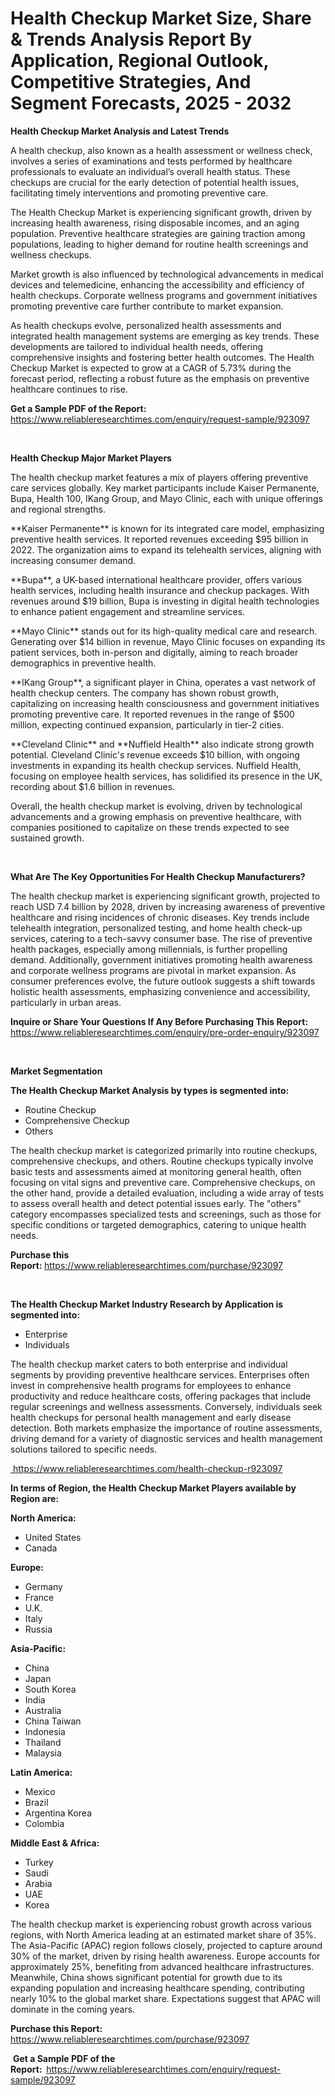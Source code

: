 <p><h1>Health Checkup Market Size, Share & Trends Analysis Report By Application, Regional Outlook, Competitive Strategies, And Segment Forecasts, 2025 - 2032</h1></p><p><strong>Health Checkup Market Analysis and Latest Trends</strong></p>
<p><p>A health checkup, also known as a health assessment or wellness check, involves a series of examinations and tests performed by healthcare professionals to evaluate an individual’s overall health status. These checkups are crucial for the early detection of potential health issues, facilitating timely interventions and promoting preventive care.</p><p>The Health Checkup Market is experiencing significant growth, driven by increasing health awareness, rising disposable incomes, and an aging population. Preventive healthcare strategies are gaining traction among populations, leading to higher demand for routine health screenings and wellness checkups.</p><p>Market growth is also influenced by technological advancements in medical devices and telemedicine, enhancing the accessibility and efficiency of health checkups. Corporate wellness programs and government initiatives promoting preventive care further contribute to market expansion. </p><p>As health checkups evolve, personalized health assessments and integrated health management systems are emerging as key trends. These developments are tailored to individual health needs, offering comprehensive insights and fostering better health outcomes. The Health Checkup Market is expected to grow at a CAGR of 5.73% during the forecast period, reflecting a robust future as the emphasis on preventive healthcare continues to rise.</p></p>
<p><strong>Get a Sample PDF of the Report:&nbsp;</strong> <a href="https://www.reliableresearchtimes.com/enquiry/request-sample/923097?utm_campaign=3051&utm_medium=2&utm_source=Github&utm_content=ia&utm_term=16042025&utm_id=health-checkup">https://www.reliableresearchtimes.com/enquiry/request-sample/923097</a></p>
<p>&nbsp;</p>
<p><strong>Health Checkup Major Market Players</strong></p>
<p><p>The health checkup market features a mix of players offering preventive care services globally. Key market participants include Kaiser Permanente, Bupa, Health 100, IKang Group, and Mayo Clinic, each with unique offerings and regional strengths.</p><p>**Kaiser Permanente** is known for its integrated care model, emphasizing preventive health services. It reported revenues exceeding $95 billion in 2022. The organization aims to expand its telehealth services, aligning with increasing consumer demand.</p><p>**Bupa**, a UK-based international healthcare provider, offers various health services, including health insurance and checkup packages. With revenues around $19 billion, Bupa is investing in digital health technologies to enhance patient engagement and streamline services.</p><p>**Mayo Clinic** stands out for its high-quality medical care and research. Generating over $14 billion in revenue, Mayo Clinic focuses on expanding its patient services, both in-person and digitally, aiming to reach broader demographics in preventive health.</p><p>**IKang Group**, a significant player in China, operates a vast network of health checkup centers. The company has shown robust growth, capitalizing on increasing health consciousness and government initiatives promoting preventive care. It reported revenues in the range of $500 million, expecting continued expansion, particularly in tier-2 cities.</p><p>**Cleveland Clinic** and **Nuffield Health** also indicate strong growth potential. Cleveland Clinic's revenue exceeds $10 billion, with ongoing investments in expanding its health checkup services. Nuffield Health, focusing on employee health services, has solidified its presence in the UK, recording about $1.6 billion in revenues.</p><p>Overall, the health checkup market is evolving, driven by technological advancements and a growing emphasis on preventive healthcare, with companies positioned to capitalize on these trends expected to see sustained growth.</p></p>
<p>&nbsp;</p>
<p><strong>What Are The Key Opportunities For Health Checkup Manufacturers?</strong></p>
<p><p>The health checkup market is experiencing significant growth, projected to reach USD 7.4 billion by 2028, driven by increasing awareness of preventive healthcare and rising incidences of chronic diseases. Key trends include telehealth integration, personalized testing, and home health check-up services, catering to a tech-savvy consumer base. The rise of preventive health packages, especially among millennials, is further propelling demand. Additionally, government initiatives promoting health awareness and corporate wellness programs are pivotal in market expansion. As consumer preferences evolve, the future outlook suggests a shift towards holistic health assessments, emphasizing convenience and accessibility, particularly in urban areas.</p></p>
<p><strong>Inquire or Share Your Questions If Any Before Purchasing This Report:</strong> <a href="https://www.reliableresearchtimes.com/enquiry/pre-order-enquiry/923097?utm_campaign=3051&utm_medium=2&utm_source=Github&utm_content=ia&utm_term=16042025&utm_id=health-checkup">https://www.reliableresearchtimes.com/enquiry/pre-order-enquiry/923097</a></p>
<p>&nbsp;</p>
<p><strong>Market Segmentation</strong></p>
<p><strong>The Health Checkup Market Analysis by types is segmented into:</strong></p>
<p><ul><li>Routine Checkup</li><li>Comprehensive Checkup</li><li>Others</li></ul></p>
<p><p>The health checkup market is categorized primarily into routine checkups, comprehensive checkups, and others. Routine checkups typically involve basic tests and assessments aimed at monitoring general health, often focusing on vital signs and preventive care. Comprehensive checkups, on the other hand, provide a detailed evaluation, including a wide array of tests to assess overall health and detect potential issues early. The "others" category encompasses specialized tests and screenings, such as those for specific conditions or targeted demographics, catering to unique health needs.</p></p>
<p><strong>Purchase this Report:&nbsp;</strong><a href="https://www.reliableresearchtimes.com/purchase/923097?utm_campaign=3051&utm_medium=2&utm_source=Github&utm_content=ia&utm_term=16042025&utm_id=health-checkup">https://www.reliableresearchtimes.com/purchase/923097</a></p>
<p>&nbsp;</p>
<p><strong>The Health Checkup Market Industry Research by Application is segmented into:</strong></p>
<p><ul><li>Enterprise</li><li>Individuals</li></ul></p>
<p><p>The health checkup market caters to both enterprise and individual segments by providing preventive healthcare services. Enterprises often invest in comprehensive health programs for employees to enhance productivity and reduce healthcare costs, offering packages that include regular screenings and wellness assessments. Conversely, individuals seek health checkups for personal health management and early disease detection. Both markets emphasize the importance of routine assessments, driving demand for a variety of diagnostic services and health management solutions tailored to specific needs.</p></p>
<p><a href="https://www.reliableresearchtimes.com/health-checkup-r923097?utm_campaign=3051&utm_medium=2&utm_source=Github&utm_content=ia&utm_term=16042025&utm_id=health-checkup">&nbsp;https://www.reliableresearchtimes.com/health-checkup-r923097</a></p>
<p><strong>In terms of Region, the Health Checkup Market Players available by Region are:</strong></p>
<p>
    <p> <strong> North America: </strong>
        <ul>
            <li>United States</li>
            <li>Canada</li>
        </ul>
        </p> 
    <p> <strong> Europe: </strong>
        <ul>
            <li>Germany</li>
            <li>France</li>
            <li>U.K.</li>
            <li>Italy</li>
            <li>Russia</li>
        </ul>
        </p> 
    <p> <strong> Asia-Pacific: </strong>
        <ul>
            <li>China</li>
            <li>Japan</li>
            <li>South Korea</li>
            <li>India</li>
            <li>Australia</li>
            <li>China Taiwan</li>
            <li>Indonesia</li>
            <li>Thailand</li>
            <li>Malaysia</li>
        </ul>
        </p> 
    <p> <strong> Latin America: </strong>
        <ul>
            <li>Mexico</li>
            <li>Brazil</li>
            <li>Argentina Korea</li>
            <li>Colombia</li>
        </ul>
        </p> 
    <p> <strong> Middle East & Africa: </strong>
        <ul>
            <li>Turkey</li>
            <li>Saudi</li>
            <li>Arabia</li>
            <li>UAE</li>
            <li>Korea</li>
        </ul>
    </p>
    </p>
<p><p>The health checkup market is experiencing robust growth across various regions, with North America leading at an estimated market share of 35%. The Asia-Pacific (APAC) region follows closely, projected to capture around 30% of the market, driven by rising health awareness. Europe accounts for approximately 25%, benefiting from advanced healthcare infrastructures. Meanwhile, China shows significant potential for growth due to its expanding population and increasing healthcare spending, contributing nearly 10% to the global market share. Expectations suggest that APAC will dominate in the coming years.</p></p>
<p><strong>Purchase this Report: </strong><a href="https://www.reliableresearchtimes.com/purchase/923097?utm_campaign=3051&utm_medium=2&utm_source=Github&utm_content=ia&utm_term=16042025&utm_id=health-checkup">https://www.reliableresearchtimes.com/purchase/923097</a></p>
<p>&nbsp;<strong>Get a Sample PDF of the Report:&nbsp;&nbsp;</strong><a href="https://www.reliableresearchtimes.com/enquiry/request-sample/923097?utm_campaign=3051&utm_medium=2&utm_source=Github&utm_content=ia&utm_term=16042025&utm_id=health-checkup">https://www.reliableresearchtimes.com/enquiry/request-sample/923097</a></p>
<p><strong></strong></p>
<p><p></p><p></p><p></p></p>